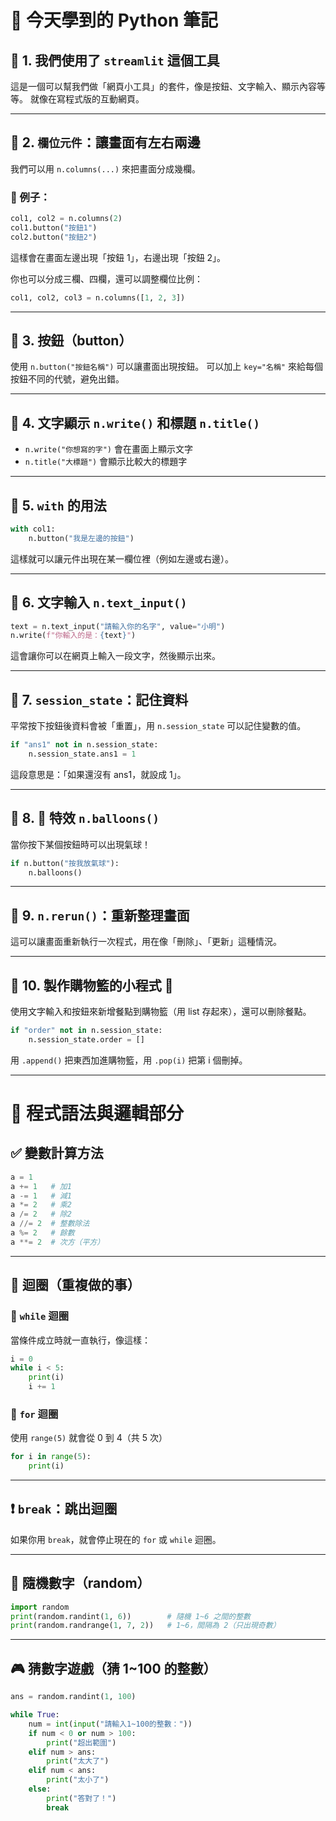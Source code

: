 # 🐍 今天學到的 Python 筆記

## 🔹 1. 我們使用了 `streamlit` 這個工具

這是一個可以幫我們做「網頁小工具」的套件，像是按鈕、文字輸入、顯示內容等等。
就像在寫程式版的互動網頁。

---

## 🔹 2. `欄位元件`：讓畫面有左右兩邊

我們可以用 `n.columns(...)` 來把畫面分成幾欄。

### 🧪 例子：

```python
col1, col2 = n.columns(2)
col1.button("按鈕1")
col2.button("按鈕2")
```

這樣會在畫面左邊出現「按鈕 1」，右邊出現「按鈕 2」。

你也可以分成三欄、四欄，還可以調整欄位比例：

```python
col1, col2, col3 = n.columns([1, 2, 3])
```

---

## 🔹 3. 按鈕（button）

使用 `n.button("按鈕名稱")` 可以讓畫面出現按鈕。
可以加上 `key="名稱"` 來給每個按鈕不同的代號，避免出錯。

---

## 🔹 4. 文字顯示 `n.write()` 和標題 `n.title()`

- `n.write("你想寫的字")` 會在畫面上顯示文字
- `n.title("大標題")` 會顯示比較大的標題字

---

## 🔹 5. `with` 的用法

```python
with col1:
    n.button("我是左邊的按鈕")
```

這樣就可以讓元件出現在某一欄位裡（例如左邊或右邊）。

---

## 🔹 6. 文字輸入 `n.text_input()`

```python
text = n.text_input("請輸入你的名字", value="小明")
n.write(f"你輸入的是：{text}")
```

這會讓你可以在網頁上輸入一段文字，然後顯示出來。

---

## 🔹 7. `session_state`：記住資料

平常按下按鈕後資料會被「重置」，用 `n.session_state` 可以記住變數的值。

```python
if "ans1" not in n.session_state:
    n.session_state.ans1 = 1
```

這段意思是：「如果還沒有 ans1，就設成 1」。

---

## 🔹 8. 🎈 特效 `n.balloons()`

當你按下某個按鈕時可以出現氣球！

```python
if n.button("按我放氣球"):
    n.balloons()
```

---

## 🔹 9. `n.rerun()`：重新整理畫面

這可以讓畫面重新執行一次程式，用在像「刪除」、「更新」這種情況。

---

## 🔹 10. 製作購物籃的小程式 🛒

使用文字輸入和按鈕來新增餐點到購物籃（用 list 存起來），還可以刪除餐點。

```python
if "order" not in n.session_state:
    n.session_state.order = []
```

用 `.append()` 把東西加進購物籃，用 `.pop(i)` 把第 i 個刪掉。

---

# 🔸 程式語法與邏輯部分

## ✅ 變數計算方法

```python
a = 1
a += 1   # 加1
a -= 1   # 減1
a *= 2   # 乘2
a /= 2   # 除2
a //= 2  # 整數除法
a %= 2   # 餘數
a **= 2  # 次方（平方）
```

---

## 🔁 迴圈（重複做的事）

### 🔸 `while` 迴圈

當條件成立時就一直執行，像這樣：

```python
i = 0
while i < 5:
    print(i)
    i += 1
```

### 🔸 `for` 迴圈

使用 `range(5)` 就會從 0 到 4（共 5 次）

```python
for i in range(5):
    print(i)
```

---

## ❗ `break`：跳出迴圈

如果你用 `break`，就會停止現在的 `for` 或 `while` 迴圈。

---

## 🎲 隨機數字（random）

```python
import random
print(random.randint(1, 6))        # 隨機 1~6 之間的整數
print(random.randrange(1, 7, 2))   # 1~6，間隔為 2（只出現奇數）
```

---

## 🎮 猜數字遊戲（猜 1\~100 的整數）

```python
ans = random.randint(1, 100)

while True:
    num = int(input("請輸入1~100的整數："))
    if num < 0 or num > 100:
        print("超出範圍")
    elif num > ans:
        print("太大了")
    elif num < ans:
        print("太小了")
    else:
        print("答對了！")
        break



```
